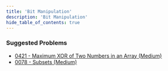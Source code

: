 ```yaml
---
title: 'Bit Manipulation'
description: 'Bit Manipulation'
hide_table_of_contents: true
---
```


### Suggested Problems

* [0421 - Maximum XOR of Two Numbers in an Array (Medium)](../solutions/0400-0499/maximum-xor-of-two-numbers-in-an-array)
* [0078 - Subsets (Medium)](../solutions/0000-0099/subsets-medium)

